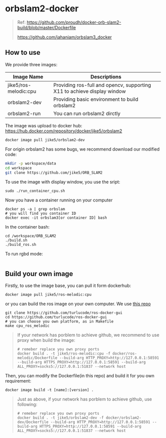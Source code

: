 # orbslam2-docker

> Ref: https://github.com/proudh/docker-orb-slam2-build/blob/master/Dockerfile
>
> https://github.com/jahaniam/orbslam3_docker

## How to use

We provide three images:

| Image Name            | Descriptions                                                 |
| --------------------- | ------------------------------------------------------------ |
| jike5/ros-melodic:cpu | Providing ros-full and opencv, supporting X11 to achieve display window |
| orbslam2-dev          | Providing basic environment to build orbslam2                |
| orbslam2-run          | You can run orbslam2 dirctly                                 |

The image was upload to docker hub: https://hub.docker.com/repository/docker/jike5/orbslam2

```
docker image pull jike5/orbslam2-dev
```

For origin orbslam2 has some bugs, we recommend download our modified code:

```bash
mkdir -p workspace/data 
cd workspace
git clone https://github.com/jike5/ORB_SLAM2
```

To use the image with display window, you use the sript:

```
sudo ./run_container_cpu.sh
```

Now you have a container running on your computer

```
docker ps -a | grep orbslam
# you will find you container ID
docker exec -it orbslam3[or container ID] bash
```

In the container bash:

```
cd /workspace/ORB_SLAM2
./build.sh
./build_ros.sh
```

To run rgbd mode:

```

```



## Build your own image

Firstly, to use the image base, you can pull it form dockerhub:

```
docker image pull jike5/ros-melodic:cpu
```

or you can build the ros image on your own computer. We use [this repo](https://github.com/turlucode/ros-docker-gui)

```
git clone https://github.com/turlucode/ros-docker-gui
cd https://github.com/turlucode/ros-docker-gui
# you can choose you own platform, as in Makefile
make cpu_ros_melodic
```

> If your network has porblem to achieve github, we recommend to use proxy when build the image:
>
> ```
> # remeber replace you own proxy ports
> docker build . -t jike5/ros-melodic:cpu -f docker/ros-melodic/Dockerfile --build-arg HTTP_PROXY=http://127.0.0.1:58591 --build-arg HTTPS_PROXY=http://127.0.0.1:58591 --build-arg ALL_PROXY=socks5://127.0.0.1:51837 --network host
> ```

Then, you can modify the Dockerfile(in this repo) and build it for you own requirement:

```
docker image build -t [name]:[version] .
```

> Just as above, if your network has porblem to achieve github, use following:
>
> ```
> # remeber replace you own proxy ports
> docker build . -t jike5/orbslam2-dev -f docker/orbslam2-dev/Dockerfile --build-arg HTTP_PROXY=http://127.0.0.1:58591 --build-arg HTTPS_PROXY=http://127.0.0.1:58591 --build-arg ALL_PROXY=socks5://127.0.0.1:51837 --network host
> ```

